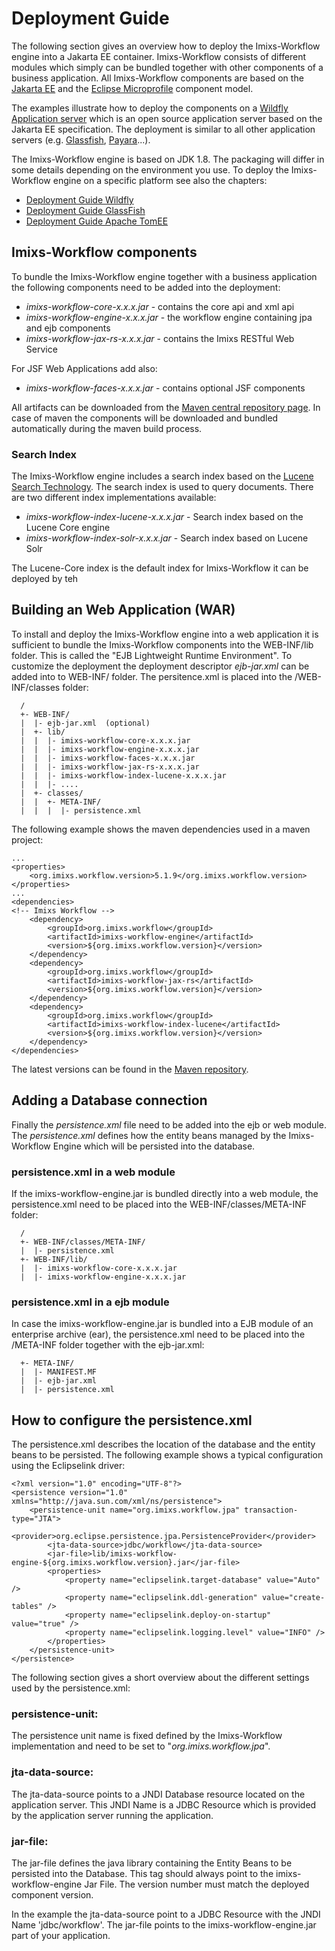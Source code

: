 # Deployment Guide
The following section gives an overview how to deploy the Imixs-Workflow engine into a Jakarta EE container. Imixs-Workflow consists of different modules which simply can be bundled together with other components of a business application. All Imixs-Workflow components are based on the [Jakarta EE](https://jakarta.ee/) and the [Eclipse Microprofile](https://microprofile.io/) component model. 
 
The examples illustrate how to deploy the components on a [Wildfly Application server](http://www.wildfly.org) which is an open source application server based on the Jakarta EE specification. The deployment is similar to all other application servers (e.g. [Glassfish](http://www.glassfish.org), [Payara](http://www.payara.fish/)...).
 
The Imixs-Workflow engine is based on JDK 1.8. The packaging will differ in some details depending on the environment you use. To deploy the Imixs-Workflow engine on a specific platform see also the chapters:

 * [Deployment Guide Wildfly](./wildfly.html)
 * [Deployment Guide GlassFish](./glassfish.html)
 * [Deployment Guide Apache TomEE](./tomee.html)

## Imixs-Workflow components
To bundle the Imixs-Workflow engine together with a business application the following components need to be added into the deployment:
 
  * _imixs-workflow-core-x.x.x.jar_  - contains the core api and xml api
  * _imixs-workflow-engine-x.x.x.jar_ - the workflow engine containing jpa and ejb components
  * _imixs-workflow-jax-rs-x.x.x.jar_ - contains the Imixs RESTful Web Service

For JSF Web Applications add also:
  
  * _imixs-workflow-faces-x.x.x.jar_ - contains optional JSF components
  
All artifacts can be downloaded from the [Maven central repository page](https://search.maven.org/). In case of maven the components will be downloaded and bundled automatically during the maven build process.
  
### Search Index  

The Imixs-Workflow engine includes a search index based on the [Lucene Search Technology](https://lucene.apache.org/). The search index is used to query documents. There are two different index implementations available:
  
  * _imixs-workflow-index-lucene-x.x.x.jar_ - Search index based on the Lucene Core engine
  * _imixs-workflow-index-solr-x.x.x.jar_ - Search index based on Lucene Solr
  
The Lucene-Core index is the default index for Imixs-Workflow it can be deployed by teh 
  
   
 
## Building an Web Application (WAR)
To install and deploy the Imixs-Workflow engine into a web application it is sufficient to bundle the  Imixs-Workflow components into the WEB-INF/lib folder. This is called the "EJB Lightweight Runtime Environment". To customize the deployment the deployment descriptor _ejb-jar.xml_ can be added into to WEB-INF/ folder. The persitence.xml is placed into the /WEB-INF/classes folder:
 
	  / 
	  +- WEB-INF/
	  |  |- ejb-jar.xml  (optional)
	  |  +- lib/
	  |  |  |- imixs-workflow-core-x.x.x.jar
	  |  |  |- imixs-workflow-engine-x.x.x.jar
	  |  |  |- imixs-workflow-faces-x.x.x.jar
	  |  |  |- imixs-workflow-jax-rs-x.x.x.jar
	  |  |  |- imixs-workflow-index-lucene-x.x.x.jar
	  |  |  |- ....
	  |  +- classes/
	  |  |  +- META-INF/
	  |  |  |  |- persistence.xml

The following example shows the maven dependencies used in a maven project:


	...
	<properties>
		<org.imixs.workflow.version>5.1.9</org.imixs.workflow.version>
	</properties>
	... 
	<dependencies>
	<!-- Imixs Workflow -->
		<dependency>
			<groupId>org.imixs.workflow</groupId>
			<artifactId>imixs-workflow-engine</artifactId>
			<version>${org.imixs.workflow.version}</version>
		</dependency>
		<dependency>
			<groupId>org.imixs.workflow</groupId>
			<artifactId>imixs-workflow-jax-rs</artifactId>
			<version>${org.imixs.workflow.version}</version>
		</dependency>
		<dependency>
			<groupId>org.imixs.workflow</groupId>
			<artifactId>imixs-workflow-index-lucene</artifactId>
			<version>${org.imixs.workflow.version}</version>
		</dependency>
	</dependencies>
	
The latest versions can be found in the [Maven repository](http://search.maven.org/#browse). 
 

 

## Adding a Database connection 
Finally the _persistence.xml_ file need to be added into the ejb or web module. The _persistence.xml_ defines how the entity beans managed by the Imixs-Workflow Engine which will be persisted into the database. 

### persistence.xml in a web module 
If the imixs-workflow-engine.jar is bundled directly into a web module, the persistence.xml need to be placed into the WEB-INF/classes/META-INF folder:
 
	  /
	  +- WEB-INF/classes/META-INF/
	  |  |- persistence.xml
	  +- WEB-INF/lib/
	  |  |- imixs-workflow-core-x.x.x.jar
	  |  |- imixs-workflow-engine-x.x.x.jar

### persistence.xml in a ejb module 
In case the imixs-workflow-engine.jar is bundled into a EJB module of an enterprise archive (ear), the persistence.xml need to be placed into the /META-INF folder together with the ejb-jar.xml: 
 
	  +- META-INF/
	  |  |- MANIFEST.MF
	  |  |- ejb-jar.xml
	  |  |- persistence.xml
 
## How to configure the persistence.xml 
The persistence.xml describes the location of the database and the entity beans to be persisted. The following example shows a typical  configuration using the Eclipselink driver:
 
	<?xml version="1.0" encoding="UTF-8"?>
	<persistence version="1.0" xmlns="http://java.sun.com/xml/ns/persistence">
		<persistence-unit name="org.imixs.workflow.jpa" transaction-type="JTA">	
			<provider>org.eclipse.persistence.jpa.PersistenceProvider</provider>	
			<jta-data-source>jdbc/workflow</jta-data-source>
			<jar-file>lib/imixs-workflow-engine-${org.imixs.workflow.version}.jar</jar-file>
			<properties>
				<property name="eclipselink.target-database" value="Auto" />
				<property name="eclipselink.ddl-generation" value="create-tables" />
				<property name="eclipselink.deploy-on-startup" value="true" />
				<property name="eclipselink.logging.level" value="INFO" />	
			</properties>				
		</persistence-unit>
	</persistence>
 
The following section gives a short overview about the different settings used by the persistence.xml:
 
### persistence-unit:
The persistence unit name is fixed defined by the Imixs-Workflow implementation and need to be set to "_org.imixs.workflow.jpa_".
 
### jta-data-source:
The jta-data-source points to a JNDI Database resource located on the application server. This JNDI Name is a JDBC Resource which is provided by the application server running the application.
 
### jar-file:
The jar-file defines the java library containing the Entity Beans to be persisted into the Database.
This tag should always point to the imixs-workflow-engine Jar File. The version number must match the deployed component version.
	
In the example the jta-data-source point to a JDBC Resource with the JNDI Name 'jdbc/workflow'. The jar-file points to the imixs-workflow-engine.jar part of your application. 
 
  